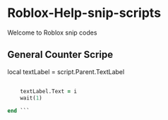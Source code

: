 # Roblox-Help-snip-scripts
Welcome to Roblox snip codes 

## General Counter Scripe

local textLabel = script.Parent.TextLabel


``` for i=5,0,-1  do
	
	textLabel.Text = i
	wait(1)
	
end ```

